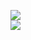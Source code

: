 [![](https://img.shields.io/badge/Made%20With-Github%20Spray-lightgrey.svg?style=for-the-badge&logo=github)](https://github.com/Annihil/github-spray#23638)  
[![](https://i.imgur.com/2DrTn0Z.gif)](https://github.com/Annihil/github-spray)